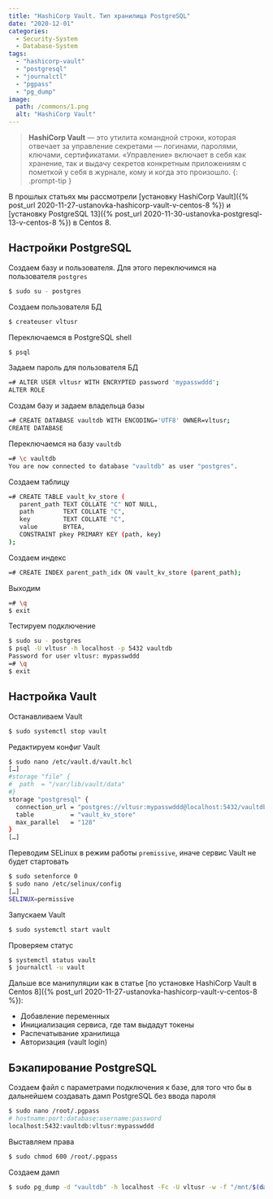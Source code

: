 ```yaml
---
title: "HashiCorp Vault. Тип хранилища PostgreSQL"
date: "2020-12-01"
categories: 
  - Security-System
  - Database-System
tags: 
  - "hashicorp-vault"
  - "postgresql"
  - "journalctl"
  - "pgpass"
  - "pg_dump"
image:
  path: /commons/1.png
  alt: "HashiCorp Vault"
---
```


> **HashiCorp Vault** — это утилита командной строки, которая отвечает за управление секретами — логинами, паролями, ключами, сертификатами. «Управление» включает в себя как хранение, так и выдачу секретов конкретным приложениям с пометкой у себя в журнале, кому и когда это произошло.
{: .prompt-tip }

В прошлых статьях мы рассмотрели [установку HashiCorp Vault]({% post_url 2020-11-27-ustanovka-hashicorp-vault-v-centos-8 %}) и [установку PostgreSQL 13]({% post_url 2020-11-30-ustanovka-postgresql-13-v-centos-8 %}) в Centos 8.

## Настройки PostgreSQL

Создаем базу и пользователя. Для этого переключимся на пользователя `postgres`

```sh
$ sudo su - postgres
```

Создаем пользователя БД

```sh
$ createuser vltusr
```

Переключаемся в PostgreSQL shell

```sh
$ psql
```

Задаем пароль для пользователя БД

```sh
=# ALTER USER vltusr WITH ENCRYPTED password 'mypasswddd';
ALTER ROLE
```

Создам базу и задаем владельца базы

```sh
=# CREATE DATABASE vaultdb WITH ENCODING='UTF8' OWNER=vltusr;
CREATE DATABASE
```

Переключаемся на базу `vaultdb`

```sh
=# \c vaultdb
You are now connected to database "vaultdb" as user "postgres".
```

Создаем таблицу

```sh
=# CREATE TABLE vault_kv_store (
   parent_path TEXT COLLATE "C" NOT NULL,
   path        TEXT COLLATE "C",
   key         TEXT COLLATE "C",
   value       BYTEA,
   CONSTRAINT pkey PRIMARY KEY (path, key)
);
```

Создаем индекс

```sh
=# CREATE INDEX parent_path_idx ON vault_kv_store (parent_path);
```

Выходим

```sh
=# \q
$ exit
```

Тестируем подключение

```sh
$ sudo su - postgres
$ psql -U vltusr -h localhost -p 5432 vaultdb
Password for user vltusr: mypasswddd
=# \q
$ exit
```

## Настройка Vault

Останавливаем Vault

```sh
$ sudo systemctl stop vault
```

Редактируем конфиг Vault

```sh
$ sudo nano /etc/vault.d/vault.hcl
[…]
#storage "file" {
#  path  = "/var/lib/vault/data"
#}
storage "postgresql" {
  connection_url = "postgres://vltusr:mypasswddd@localhost:5432/vaultdb?sslmode=disable"
  table          = "vault_kv_store"
  max_parallel   = "128"
}
[…]
```

Переводим SELinux в режим работы `premissive`, иначе сервис Vault не будет стартовать

```sh
$ sudo setenforce 0
$ sudo nano /etc/selinux/config
[…]
SELINUX=permissive
```

Запускаем Vault

```sh
$ sudo systemctl start vault
```

Проверяем статус

```sh
$ systemctl status vault
$ journalctl -u vault
```

Дальше все манипуляции как в статье [по установке HashiCorp Vault в Centos 8]({% post_url 2020-11-27-ustanovka-hashicorp-vault-v-centos-8 %}):

- Добавление переменных
- Инициализация сервиса, где там выдадут токены
- Распечатывание хранилища
- Авторизация (vault login)

## Бэкапирование PostgreSQL

Создаем файл с параметрами подключения к базе, для того что бы в дальнейшем создавать дамп PostgreSQL без ввода пароля

```sh
$ sudo nano /root/.pgpass
# hostname:port:database:username:password
localhost:5432:vaultdb:vltusr:mypasswddd
```

Выставляем права

```sh
$ sudo chmod 600 /root/.pgpass
```

Создаем дамп

```sh
$ sudo pg_dump -d "vaultdb" -h localhost -Fc -U vltusr -w -f "/mnt/$(date +%Y%m%d_%H%M%S)_vaultdb.dump"
```
